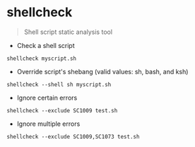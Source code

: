 # shellcheck

> Shell script static analysis tool

- Check a shell script

`shellcheck myscript.sh`

- Override script's shebang (valid values: sh, bash, and ksh)

`shellcheck --shell sh myscript.sh`

- Ignore certain errors

`shellcheck --exclude SC1009 test.sh`

- Ignore multiple errors

`shellcheck --exclude SC1009,SC1073 test.sh`

